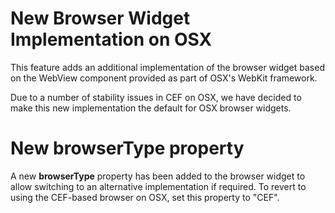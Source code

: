 # New Browser Widget Implementation on OSX

This feature adds an additional implementation of the browser widget
based on the WebView component provided as part of OSX's WebKit
framework.

Due to a number of stability issues in CEF on OSX, we have decided to
make this new implementation the default for OSX browser widgets.

# New browserType property

A new **browserType** property has been added to the browser widget to
allow switching to an alternative implementation if required. To
revert to using the CEF-based browser on OSX, set this property to
"CEF".
